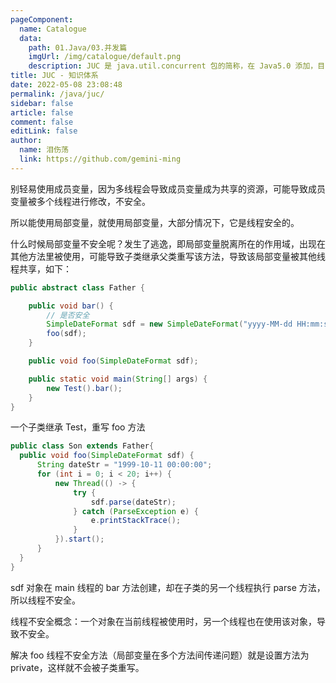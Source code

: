 ```yaml
---
pageComponent: 
  name: Catalogue
  data: 
    path: 01.Java/03.并发篇
    imgUrl: /img/catalogue/default.png
    description: JUC 是 java.util.concurrent 包的简称，在 Java5.0 添加，目的就是为了更好的支持高并发任务。让开发者进行多线程编程时减少竞争条件和死锁的问题。
title: JUC - 知识体系
date: 2022-05-08 23:08:48
permalink: /java/juc/
sidebar: false
article: false
comment: false
editLink: false
author: 
  name: 泪伤荡
  link: https://github.com/gemini-ming
---
```



别轻易使用成员变量，因为多线程会导致成员变量成为共享的资源，可能导致成员变量被多个线程进行修改，不安全。

所以能使用局部变量，就使用局部变量，大部分情况下，它是线程安全的。

什么时候局部变量不安全呢？发生了逃逸，即局部变量脱离所在的作用域，出现在其他方法里被使用，可能导致子类继承父类重写该方法，导致该局部变量被其他线程共享，如下：

```java
public abstract class Father {

    public void bar() {
        // 是否安全
        SimpleDateFormat sdf = new SimpleDateFormat("yyyy-MM-dd HH:mm:ss");
        foo(sdf);
    }

    public void foo(SimpleDateFormat sdf);

    public static void main(String[] args) {
        new Test().bar();
    }
}
```

一个子类继承 Test，重写 foo 方法

```java
public class Son extends Father{
  public void foo(SimpleDateFormat sdf) {
      String dateStr = "1999-10-11 00:00:00";
      for (int i = 0; i < 20; i++) {
          new Thread(() -> {
              try {
                  sdf.parse(dateStr);
              } catch (ParseException e) {
                  e.printStackTrace();
              }
          }).start();
      }
  }
}
```

sdf 对象在 main 线程的 bar 方法创建，却在子类的另一个线程执行 parse 方法，所以线程不安全。

线程不安全概念：一个对象在当前线程被使用时，另一个线程也在使用该对象，导致不安全。

解决 foo 线程不安全方法（局部变量在多个方法间传递问题）就是设置方法为 private，这样就不会被子类重写。